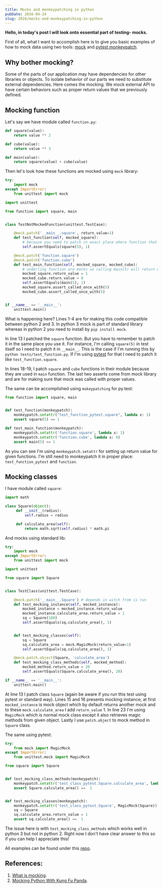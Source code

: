```yaml
---
title: Mocks and monkeypatching in python
pubDate: 2016-04-24
slug: 2016/mocks-and-monkeypatching-in-python
---
```


**Hello, in today's post I will look onto essential part of testing-
mocks.**

First of all, what I want to accomplish here is to give you basic
examples of how to mock data using two tools:
[mock](https://docs.python.org/3/library/unittest.mock.html) and [pytest
monkeypatch](https://pytest.org/latest/monkeypatch.html).

## Why bother mocking?

Some of the parts of our application may have dependencies for other
libraries or objects. To isolate behavior of our parts we need to
substitute external dependencies. Here comes the mocking. We mock
external API to have certain behaviors such as proper return values
that we previously defined.

## Mocking function

Let's say we have module called `function.py`:

```python
def square(value):
    return value ** 2

def cube(value):
    return value ** 3

def main(value):
    return square(value) + cube(value)
```

Then let's look how these functions are mocked using `mock` library:

```python
try:
    import mock
except ImportError:
    from unittest import mock

import unittest

from function import square, main


class TestNotMockedFunction(unittest.TestCase):

    @mock.patch('__main__.square', return_value=1)
    def test_function(self, mocked_square):
        # because you need to patch in exact place where function that has to be mocked is called
        self.assertEquals(square(5), 1)

    @mock.patch('function.square')
    @mock.patch('function.cube')
    def test_main_function(self, mocked_square, mocked_cube):
        # underling function are mocks so calling main(5) will return mock
        mocked_square.return_value = 1
        mocked_cube.return_value = 0
        self.assertEquals(main(5), 1)
        mocked_square.assert_called_once_with(5)
        mocked_cube.assert_called_once_with(5)


if __name__ == '__main__':
    unittest.main()
```

What is happening here? Lines 1-4 are for making this code compatible
between python 2 and 3. In python 3 mock is part of standard library
whereas in python 2 you need to install by `pip install mock`.

In line 13 I patched the `square` function. But you have to remember to
patch it in the same place you use it. For instance, I'm calling
`square(5)` in test itself so I need to patch it in `__main__`. This is
the case if I'm running this by `python tests/test_function.py`. If I'm
using [pytest](https://pytest.org/latest/contents.html) for that I need
to patch it like `test_function.square`.

In lines 18-19, I patch `square` and `cube` functions in their module
because they are used in `main` function. The last two asserts come from
mock library and are for making sure that mock was called with proper
values.

The same can be accomplished using `mokeypatching` for py.test:

```python
from function import square, main


def test_function(monkeypatch):
    monkeypatch.setattr("test_function_pytest.square", lambda x: 1)
    assert square(5) == 1

def test_main_function(monkeypatch):
    monkeypatch.setattr('function.square', lambda x: 1)
    monkeypatch.setattr('function.cube', lambda x: 0)
    assert main(5) == 1
```

As you can see I'm using `monkeypatch.setattr` for setting up return
value for given functions. I'm still need to monkeypatch it in proper
place: `test_function_pytest` and `function`.

## Mocking classes

I have module called `square`:

```python
import math

class Square(object):
     def __init__(radius):
         self.radius = radius

     def calculate_area(self):
         return math.sqrt(self.radius) * math.pi
```

And mocks using standard lib:

```python
try:
    import mock
except ImportError:
    from unittest import mock

import unittest

from square import Square


class TestClass(unittest.TestCase):

    @mock.patch('__main__.Square') # depends in witch from is run
    def test_mocking_instance(self, mocked_instance):
        mocked_instance = mocked_instance.return_value
        mocked_instance.calculate_area.return_value = 1
        sq = Square(100)
        self.assertEquals(sq.calculate_area(), 1)


    def test_mocking_classes(self):
        sq = Square
        sq.calculate_area = mock.MagicMock(return_value=1)
        self.assertEquals(sq.calculate_area(), 1)

    @mock.patch.object(Square, 'calculate_area')
    def test_mocking_class_methods(self, mocked_method):
        mocked_method.return_value = 20
        self.assertEquals(Square.calculate_area(), 20)

if __name__ == '__main__':
    unittest.main()
```

At line 13 I patch class `Square` (again be aware if you run this test
using pytest or standard way). Lines 15 and 16 presents mocking
instance; at first `mocked_instance` is mock object which by default
returns another mock and to these `mock.calculate_area` I add
`return_value` 1. In line 23 I'm using `MagicMock` which is normal mock
class except it also retrieves magic methods from given object. Lastly I
use `patch.object` to mock method in `Square` class.

The same using pytest:

```python
try:
    from mock import MagicMock
except ImportError:
    from unittest.mock import MagicMock

from square import Square


def test_mocking_class_methods(monkeypatch):
    monkeypatch.setattr('test_class_pytest.Square.calculate_area', lambda: 1)
    assert Square.calculate_area() ==  1


def test_mocking_classes(monkeypatch):
    monkeypatch.setattr('test_class_pytest.Square', MagicMock(Square))
    sq = Square
    sq.calculate_area.return_value = 1
    assert sq.calculate_area() ==  1
```

The issue here is with `test_mocking_class_methods` which works well in
python 3 but not in python 2. Right now I don't have clear answer to
this so if you can help I appreciate this!

All examples can be found under this
[repo](https://github.com/krzysztofzuraw/personal-blog-projects/tree/master/blog_mocks).

## References:

1.  [What is
    mocking](http://stackoverflow.com/questions/2665812/what-is-mocking).
2.  [Mocking Python With Kung Fu
    Panda](http://manishamde.github.io/blog/2013/10/06/mocking-python-with-kung-fu-panda/#mock_classes).
